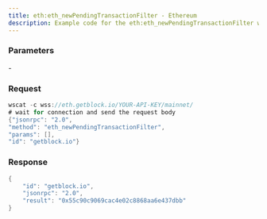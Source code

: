 ```yaml
---
title: eth:eth_newPendingTransactionFilter - Ethereum
description: Example code for the eth:eth_newPendingTransactionFilter ws method. Сomplete guide on how to use eth:eth_newPendingTransactionFilter ws in GetBlock.io Web3 documentation.
---
```


### Parameters


\-

### Request

``` java
wscat -c wss://eth.getblock.io/YOUR-API-KEY/mainnet/ 
# wait for connection and send the request body 
{"jsonrpc": "2.0",
"method": "eth_newPendingTransactionFilter",
"params": [],
"id": "getblock.io"}
```

###  Response

``` java
{
    "id": "getblock.io",
    "jsonrpc": "2.0",
    "result": "0x55c90c9069cac4e02c8868aa6e437dbb"
}
```

